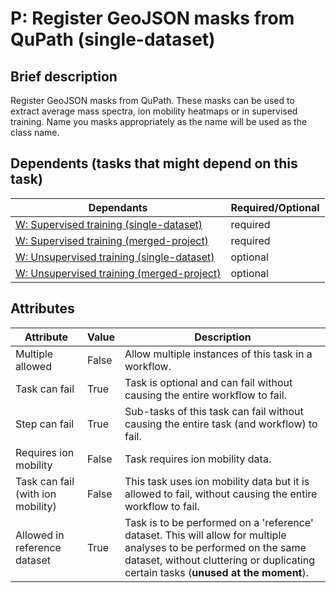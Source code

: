 # P: Register GeoJSON masks from QuPath (single-dataset)

## Brief description
Register GeoJSON masks from QuPath. These masks can be used to extract average mass spectra, ion mobility heatmaps or in supervised training. Name you masks appropriately as the name will be used as the class name.







## Dependents (tasks that might depend on this task)
| Dependants                                                              | Required/Optional   |
|-------------------------------------------------------------------------|---------------------|
| [W: Supervised training (single-dataset)](wf_supervised_single.md)      | required            |
| [W: Supervised training (merged-project)](wf_supervised_project.md)     | required            |
| [W: Unsupervised training (single-dataset)](wf_unsupervised_single.md)  | optional            |
| [W: Unsupervised training (merged-project)](wf_unsupervised_project.md) | optional            |

## Attributes
| Attribute                         | Value   | Description                                                                                                                                                                                              |
|-----------------------------------|---------|----------------------------------------------------------------------------------------------------------------------------------------------------------------------------------------------------------|
| Multiple allowed                  | False   | Allow multiple instances of this task in a workflow.                                                                                                                                                     |
| Task can fail                     | True    | Task is optional and can fail without causing the entire workflow to fail.                                                                                                                               |
| Step can fail                     | True    | Sub-tasks of this task can fail without causing the entire task (and workflow) to fail.                                                                                                                  |
| Requires ion mobility             | False   | Task requires ion mobility data.                                                                                                                                                                         |
| Task can fail (with ion mobility) | False   | This task uses ion mobility data but it is allowed to fail, without causing the entire workflow to fail.                                                                                                 |
| Allowed in reference dataset      | True    | Task is to be performed on a 'reference' dataset. This will allow for multiple analyses to be performed on the same dataset, without cluttering or duplicating certain tasks (**unused at the moment**). |